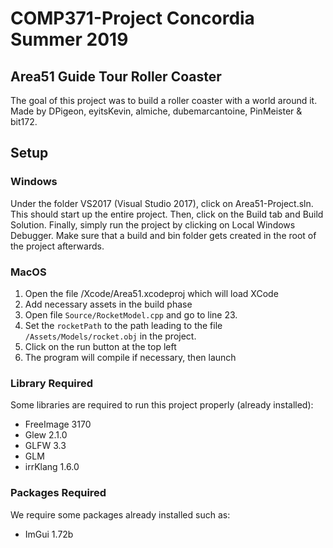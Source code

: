 # COMP371-Project Concordia Summer 2019

## Area51 Guide Tour Roller Coaster

The goal of this project was to build a roller coaster with a world around it.
Made by DPigeon, eyitsKevin, almiche, dubemarcantoine, PinMeister & bit172.

## Setup

### Windows

Under the folder VS2017 (Visual Studio 2017), click on Area51-Project.sln.
This should start up the entire project. Then, click on the Build tab and Build Solution.
Finally, simply run the project by clicking on Local Windows Debugger. Make sure that a
build and bin folder gets created in the root of the project afterwards.

### MacOS
1. Open the file /Xcode/Area51.xcodeproj which will load XCode
2. Add necessary assets in the build phase
3. Open file  `Source/RocketModel.cpp` and go to line 23.
4. Set the `rocketPath` to the path leading to the file `/Assets/Models/rocket.obj` in the project.
5. Click on the run button at the top left
6. The program will compile if necessary, then launch


### Library Required

Some libraries are required to run this project properly (already installed):

- FreeImage 3170
- Glew 2.1.0
- GLFW 3.3
- GLM
- irrKlang 1.6.0

### Packages Required

We require some packages already installed such as:

- ImGui 1.72b
